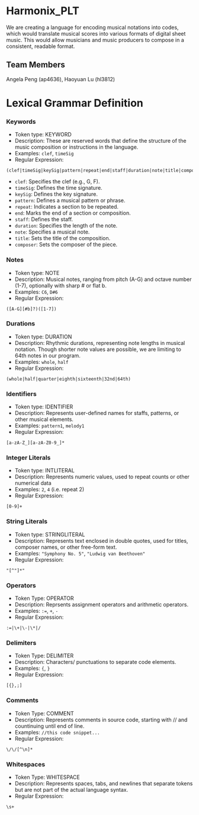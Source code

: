 # Harmonix_PLT
We are creating a language for encoding musical notations into codes, which would translate musical scores into various formats of digital sheet music. This would allow musicians and music producers to compose in a consistent, readable format.

## Team Members
Angela Peng (ap4636), Haoyuan Lu (hl3812)

# Lexical Grammar Definition

### Keywords
- Token type: KEYWORD
- Description: These are reserved words that define the structure of the music composition or instructions in the language.
- Examples: `clef`, `timeSig`
- Regular Expression: 
```
(clef|timeSig|keySig|pattern|repeat|end|staff|duration|note|title|composer)
```

- `clef`: Specifies the clef (e.g., G, F).
- `timeSig`: Defines the time signature.
- `keySig`: Defines the key signature.
- `pattern`: Defines a musical pattern or phrase.
- `repeat`: Indicates a section to be repeated.
- `end`: Marks the end of a section or composition.
- `staff`: Defines the staff.
- `duration`: Specifies the length of the note.
- `note`: Specifies a musical note.
- `title`: Sets the title of the composition.
- `composer`: Sets the composer of the piece.

### Notes
- Token type: NOTE
- Description: Musical notes, ranging from pitch (A-G) and octave number (1-7), optionally with sharp # or flat b.
- Examples: `C6`, `D#6`
- Regular Expression: 
```
([A-G][#b]?)([1-7])
```

### Durations
- Token type: DURATION
- Description: Rhythmic durations, representing note lengths in musical notation. Though shorter note values are possible, we are limiting to 64th notes in our program.
- Examples: `whole`, `half`
- Regular Expression: 
```
(whole|half|quarter|eighth|sixteenth|32nd|64th)
```

### Identifiers
- Token type: IDENTIFIER
- Description: Represents user-defined names for staffs, patterns, or other musical elements.
- Examples: `pattern1`, `melody1`
- Regular Expression: 
```
[a-zA-Z_][a-zA-Z0-9_]*
```

### Integer Literals
- Token type: INTLITERAL
- Description: Represents numeric values, used to repeat counts or other numerical data
- Examples: `2`, `4` (i.e. repeat 2)
- Regular Expression: 
```
[0-9]+
```

### String Literals
- Token type: STRINGLITERAL
- Description: Represents text enclosed in double quotes, used for titles, composer names, or other free-form text.
- Examples: `"Symphony No. 5"`, `"Ludwig van Beethoven"`
- Regular Expression: 
```
"[^"]*"
```


### Operators
- Token Type: OPERATOR
- Description: Reprsents assignment operators and arithmetic operators.
- Examples: `:=`, `+`, `-`
- Regular Expression: 
```
:=|\+|\-|\*|/
```

### Delimiters
- Token Type: DELIMITER
- Description: Characters/ punctuations to separate code elements.
- Examples: `{`, `}`
- Regular Expression: 
```
[{},;]
```

### Comments
- Token Type: COMMENT
- Description: Represents comments in source code, starting with // and countinuing until end of line.
- Examples: `//this code snippet...`
- Regular Expression: 
```
\/\/[^\n]*
```

### Whitespaces
- Token Type: WHITESPACE
- Description: Represents spaces, tabs, and newlines that separate tokens but are not part of the actual language syntax.
- Regular Expression: 
```
\s+
```